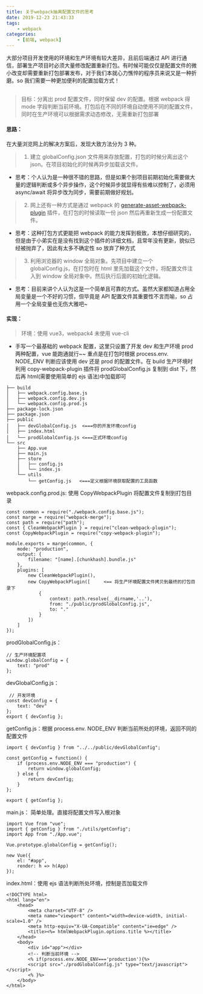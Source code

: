 ```yaml
---
title: 关于webpack抽离配置文件的思考
date: 2019-12-23 21:43:33
tags:
    - webpack
categories:
    - [前端, webpack]
---
```


大部分项目开发使用的环境和生产环境有较大差异，且前后端通过 API 进行通信，部署生产项目时必须大量修改配置重新打包。有时候可能仅仅是配置文件的微小改变却需要重新打包部署发布，对于我们本就心力憔悴的程序员来说又是一种折磨。so 我们需要一种更加便利的配置加载方式！

## <!-- more -->

> 目标：分离出 prod 配置文件，同时保留 dev 的配置。根据 webpack 得 mode 字段判断当前环境。打包后在不同的环境自动使用不同的配置文件，同时在生产环境可以根据需求动态修改，无需重新打包部署

#### 思路：

在大量浏览网上的解决方案后，发现大致方法分为 3 种。

> 1. 建立 globalConfig.json 文件用来存放配置，打包的时候分离出这个 json。在项目初始化的时候再异步加载该文件。

-   思考：个人认为是一种很不错的思路，但是如果个别项目前期初始化需要做大量的逻辑判断或多个异步操作，这个时候异步就显得有些难以控制了，必须用 async/await 将异步改为同步，需要前期做好规划。

> 2. 网上还有一种方式是通过 webpack 的 [generate-asset-webpack-plugin](https://www.npmjs.com/package/generate-asset-webpack-plugin) 插件，在打包的时候读取一份 json 然后再重新生成一份配置文件。

-   思考：这种打包方式更能把 webpack 的能力发挥到极致，本想仔细研究的，但是由于小弟实在是没有找到这个插件的详细文档，且常年没有更新，貌似已经被抛弃了，因此有太多不确定性 so 放弃了种方式

> 3. 利用浏览器的 window 全局对象。先项目中建立一个 globalConfig.js，在打包时在 html 里先加载这个文件，将配置文件注入到 window 全局对象中。然后执行后面的初始化逻辑。

-   思考：目前来讲个人认为这是一个简单且可靠的方式。虽然大家都知道占用全局变量是一个不好的习惯，但毕竟是 API 配置文件其重要性不言而喻，so 占用一个全局变量也无伤大雅吧~

#### 实现：

> 环境：使用 vue3，webpack4 未使用 vue-cli

-   手写一个最基础的 webpack 配置，这里只设置了开发 dev 和生产环境 prod 两种配置，vue 能跑通就行~~ 重点是在打包时根据 process.env. NODE_ENV 判断应该使用 dev 还是 prod 的配置文件。在 build 生产环境时利用 copy-webpack-plugin 插件将 prodGlobalConfig.js 复制到 dist 下，然后再 html(需要使用简单的 ejs 语法)中加载即可

```
├── build
│   ├── webpack.config.base.js
│   ├── webpack.config.dev.js
│   └── webpack.config.prod.js
├── package-lock.json
├── package.json
├── public
│   ├── devGlobalConfig.js  <===你的开发环境config
│   ├── index.html
│   └── prodGlobalConfig.js <===正式环境config
└── src
    ├── App.vue
    ├── main.js
    ├── store
    │   ├── config.js
    │   └── index.js
    └── utils
        └── getConfig.js   <===定义根据环境获取配置的工具函数
```

webpack.config.prod.js: 使用 CopyWebpackPlugin 将配置文件复制到打包目录

```
const common = require("./webpack.config.base.js");
const marge = require("webpack-merge");
const path = require("path");
const { CleanWebpackPlugin } = require("clean-webpack-plugin");
const CopyWebpackPlugin = require("copy-webpack-plugin");

module.exports = marge(common, {
    mode: "production",
    output: {
        filename: "[name].[chunkhash].bundle.js"
    },
    plugins: [
        new CleanWebpackPlugin(),
        new CopyWebpackPlugin([     <== 将生产环境配置文件拷贝到最终的打包目录下
            {
                context: path.resolve(__dirname,'..'),
                from: "./public/prodGlobalConfig.js",
                to: "."
            }
        ])
    ]
});

```

prodGlobalConfig.js：

```
// 生产环境配置项
window.globalConfig = {
    text: "prod"
};
```

devGlobalConfig.js：

```
 // 开发环境
const devConfig = {
    text: "dev"
};
export { devConfig };
```

getConfig.js：根据 process.env. NODE_ENV 判断当前所处的环境，返回不同的配置文件

```
import { devConfig } from "../../public/devGlobalConfig";

const getConfig = function() {
    if (process.env.NODE_ENV === "production") {
        return window.globalConfig;
    } else {
        return devConfig;
    }
};

export { getConfig };
```

main.js： 简单处理。直接将配置文件写入根对象

```
import Vue from "vue";
import { getConfig } from "./utils/getConfig";
import App from "./App.vue";

Vue.prototype.globalConfig = getConfig();

new Vue({
    el: "#app",
    render: h => h(App)
});
```

index.html：使用 ejs 语法判断所处环境，控制是否加载文件

```
<!DOCTYPE html>
<html lang="en">
    <head>
        <meta charset="UTF-8" />
        <meta name="viewport" content="width=device-width, initial-scale=1.0" />
        <meta http-equiv="X-UA-Compatible" content="ie=edge" />
        <title><%= htmlWebpackPlugin.options.title %></title>
    </head>
    <body>
        <div id="app"></div>
        <!-- 判断当前环境 -->
        <% if(process.env.NODE_ENV==='production'){%>
        <script src="./prodGlobalConfig.js" type="text/javascript"></script>
        <% }%>
    </body>
</html>
```

